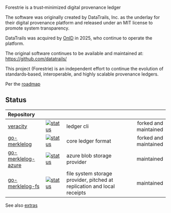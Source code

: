Forestrie is a trust‑minimized digital provenance ledger

The software was originally created by DataTrails, Inc. as the underlay for their digital provenance platform and released under an MIT license to promote system transparency.

DataTrails was acquired by [OnID](https://onid.co/) in 2025, who continue to operate the platform.

The original software continues to be available and maintained at: <https://github.com/datatrails/>

This project (Forestrie) is an independent effort to continue the evolution of standards‑based, interoperable, and highly scalable provenance ledgers.

Per the [roadmap](./roadmap.md)

## Status


| Repository                |  | | |
|:--------------------------|:------|:------|------:|
| [veracity][veracity] |[![status][veracity-ci-badge]][veracity-ci] |  ledger cli| forked and maintained |
| [go-merklelog][go-merklelog] |[![status][go-merklelog-ci-badge]][go-merklelog-ci] | core ledger format | forked and maintained |
| [go-merklelog-azure][go-merklelog-azure] |[![status][go-merklelog-azure-ci-badge]][go-merklelog-azure-ci] | azure blob storage provider | maintained |
| [go-merklelog-fs][go-merklelog-fs] |[![status][go-merklelog-fs-ci-badge]][go-merklelog-fs-ci] | file system storage provider, pitched at replication and local receipts | maintained |


See also [extras](./extras.md)

[veracity]: https://github.com/forestrie/veracity
[go-merklelog]: https://github.com/forestrie/go-merklelog
[go-merklelog-azure]: https://github.com/forestrie/go-merklelog-azure
[go-merklelog-fs]: https://github.com/forestrie/go-merklelog-fs
[veracity-ci-badge]: https://github.com/forestrie/veracity/actions/workflows/ci.yml/badge.svg
[veracity-ci]: https://github.com/forestrie/veracity/actions/workflows/ci.yml
[go-merklelog-ci-badge]: https://github.com/forestrie/go-merklelog/actions/workflows/ci.yml/badge.svg
[go-merklelog-ci]: https://github.com/forestrie/go-merklelog/actions/workflows/ci.yml
[go-merklelog-fs-ci-badge]: https://github.com/forestrie/go-merklelog-fs/actions/workflows/ci.yml/badge.svg
[go-merklelog-fs-ci]: https://github.com/forestrie/go-merklelog-fs/actions/workflows/ci.yml
[go-merklelog-azure-ci-badge]: https://github.com/forestrie/go-merklelog-azure/actions/workflows/ci.yml/badge.svg
[go-merklelog-azure-ci]: https://github.com/forestrie/go-merklelog-azure/actions/workflows/ci.yml

